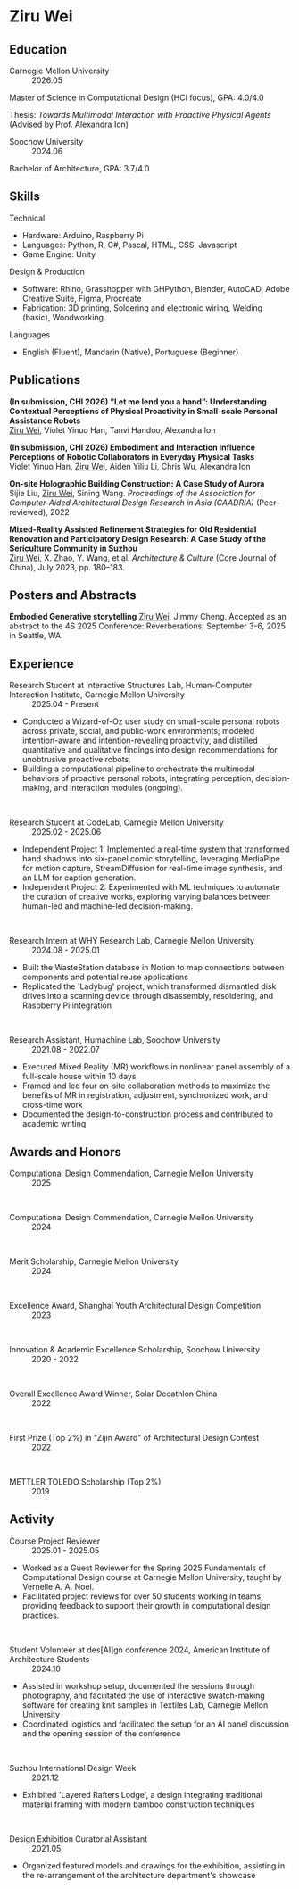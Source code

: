 # Ziru Wei

## Education

<dl>
    <dt>Carnegie Mellon University</dt>
    <dd>2026.05</dd>
</dl>

Master of Science in Computational Design (HCI focus), GPA: 4.0/4.0  

Thesis: *Towards Multimodal Interaction with Proactive Physical Agents* (Advised by Prof. Alexandra Ion)


<dl>
    <dt>Soochow University</dt>
    <dd>2024.06</dd>
</dl>

Bachelor of Architecture, GPA: 3.7/4.0


## Skills

<dl>
    <dt>Technical</dt>
</dl>

- Hardware: Arduino, Raspberry Pi
- Languages: Python, R, C#, Pascal, HTML, CSS, Javascript
- Game Engine: Unity


<dl>
    <dt>Design & Production</dt>
</dl>

- Software: Rhino, Grasshopper with GHPython, Blender, AutoCAD, Adobe Creative Suite, Figma, Procreate
- Fabrication: 3D printing, Soldering and electronic wiring, Welding (basic), Woodworking

<dl>
    <dt>Languages</dt>
</dl>

- English (Fluent), Mandarin (Native), Portuguese (Beginner)


## Publications

**(In submission, CHI 2026) “Let me lend you a hand”: Understanding Contextual Perceptions of Physical Proactivity in Small-scale Personal Assistance Robots**  
<u>Ziru Wei</u>, Violet Yinuo Han, Tanvi Handoo, Alexandra Ion  

**(In submission, CHI 2026) Embodiment and Interaction Influence Perceptions of Robotic Collaborators in Everyday Physical Tasks**  
Violet Yinuo Han, <u>Ziru Wei</u>, Aiden Yiliu Li, Chris Wu, Alexandra Ion  

**On-site Holographic Building Construction: A Case Study of Aurora**  
Sijie Liu, <u>Ziru Wei</u>, Sining Wang. *Proceedings of the Association for Computer-Aided Architectural Design Research in Asia (CAADRIA)* (Peer-reviewed), 2022  

**Mixed-Reality Assisted Refinement Strategies for Old Residential Renovation and Participatory Design Research: A Case Study of the Sericulture Community in Suzhou**  
<u>Ziru Wei</u>, X. Zhao, Y. Wang, et al. *Architecture & Culture* (Core Journal of China), July 2023, pp. 180–183. 

## Posters and Abstracts

**Embodied Generative storytelling**
<u>Ziru Wei</u>, Jimmy Cheng. Accepted as an abstract to the 4S 2025 Conference: Reverberations, September 3-6, 2025 in Seattle, WA. 

## Experience  

<dl>
    <dt>Research Student at Interactive Structures Lab, Human-Computer Interaction Institute, Carnegie Mellon University</dt>
    <dd>2025.04 - Present</dd>
</dl>

- Conducted a Wizard-of-Oz user study on small-scale personal robots across private, social, and public-work environments; modeled intention-aware and intention-revealing proactivity, and distilled quantitative and qualitative findings into design recommendations for unobtrusive proactive robots.  
- Building a computational pipeline to orchestrate the multimodal behaviors of proactive personal robots, integrating perception, decision-making, and interaction modules (ongoing).

<br>
<dl>
    <dt>Research Student at CodeLab, Carnegie Mellon University</dt>
    <dd>2025.02 - 2025.06</dd>
</dl>

- Independent Project 1: Implemented a real-time system that transformed hand shadows into six-panel comic storytelling, leveraging MediaPipe for motion capture, StreamDiffusion for real-time image synthesis, and an LLM for caption generation.  
- Independent Project 2: Experimented with ML techniques to automate the curation of creative works, exploring varying balances between human-led and machine-led decision-making.

<br>
<dl>
    <dt>Research Intern at WHY Research Lab, Carnegie Mellon University</dt>
    <dd>2024.08 - 2025.01</dd>
</dl>

- Built the WasteStation database in Notion to map connections between components and potential reuse applications  
- Replicated the 'Ladybug' project, which transformed dismantled disk drives into a scanning device through disassembly, resoldering, and Raspberry Pi integration

<br>
<dl>
    <dt>Research Assistant, Humachine Lab, Soochow University</dt>
    <dd>2021.08 - 2022.07</dd>
</dl>

- Executed Mixed Reality (MR) workflows in nonlinear panel assembly of a full-scale house within 10 days  
- Framed and led four on-site collaboration methods to maximize the benefits of MR in registration, adjustment, synchronized work, and cross-time work  
- Documented the design-to-construction process and contributed to academic writing



## Awards and Honors

<dl>
    <dt>Computational Design Commendation, Carnegie Mellon University</dt>
    <dd>2025</dd>
</dl>
<br>
<dl>
    <dt>Computational Design Commendation, Carnegie Mellon University</dt>
    <dd>2024</dd>
</dl>

<br>

<dl>
    <dt>Merit Scholarship, Carnegie Mellon University</dt>
    <dd>2024</dd>
</dl>

<br>

<dl>
    <dt>Excellence Award, Shanghai Youth Architectural Design Competition</dt>
    <dd>2023</dd>
</dl>

<br>

<dl>
    <dt>Innovation & Academic Excellence Scholarship, Soochow University</dt>
    <dd>2020 - 2022</dd>
</dl>

<br>

<dl>
    <dt>Overall Excellence Award Winner, Solar Decathlon China</dt>
    <dd>2022</dd>
</dl>

<br>

<dl>
    <dt>First Prize (Top 2%) in “Zijin Award” of Architectural Design Contest</dt>
    <dd>2022</dd>
</dl>

<br>

<dl>
    <dt>METTLER TOLEDO Scholarship (Top 2%) </dt>
    <dd>2019</dd>
</dl>

## Activity

<dl>
    <dt>Course Project Reviewer</dt>
    <dd>2025.01 - 2025.05</dd>
</dl>

- Worked as a Guest Reviewer for the Spring 2025 Fundamentals of Computational Design course at Carnegie Mellon University, taught by Vernelle A. A. Noel. 
- Facilitated project reviews for over 50 students working in teams, providing feedback to support their growth in computational design practices.

<br>
<dl>
    <dt>Student Volunteer at des[AI]gn conference 2024, American Institute of Architecture Students</dt>
    <dd>2024.10</dd>
</dl>

- Assisted in workshop setup, documented the sessions through photography, and facilitated the use of interactive swatch-making software for creating knit samples in Textiles Lab, Carnegie Mellon University
- Coordinated logistics and facilitated the setup for an AI panel discussion and the opening session of the conference
<br>

<dl>
    <dt>Suzhou International Design Week</dt>
    <dd>2021.12</dd>
</dl>

- Exhibited 'Layered Rafters Lodge', a design integrating traditional material framing with modern bamboo construction techniques
<br>

<dl>
    <dt>Design Exhibition Curatorial Assistant</dt>
    <dd>2021.05</dd>
</dl>

- Organized featured models and drawings for the exhibition, assisting in the re-arrangement of the architecture department's showcase

